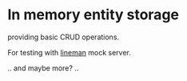 # In memory entity storage

providing basic CRUD operations.

For testing with [lineman](http://linemanjs.com/) mock server.

.. and maybe more? ..
